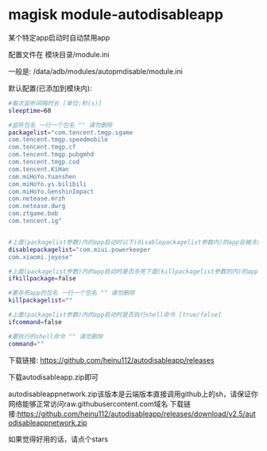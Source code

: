 # magisk module-autodisableapp

某个特定app启动时自动禁用app

配置文件在 模块目录/module.ini

一般是:
/data/adb/modules/autopmdisable/module.ini

默认配置(已添加到模块内):
```bash
#每次监听间隔时长 [单位:秒(s)]
sleeptime=60

#监听包名 一行一个包名 "" 请勿删除
packagelist="com.tencent.tmgp.sgame
com.tencent.tmgp.speedmobile
com.tencent.tmgp.cf
com.tencent.tmgp.pubgmhd
com.tencent.tmgp.cod
com.tencent.KiHan
com.miHoYo.Yuanshen
com.miHoYo.ys.bilibili
com.miHoYo.GenshinImpact
com.netease.mrzh
com.netease.dwrg
com.ztgame.bob
com.tencent.ig"


#上面(packagelist参数)内的app启动时以下(disablepackagelist参数内)的app会被冻结
disablepackagelist="com.miui.powerkeeper
com.xiaomi.joyose"

#上面(packagelist参数)内的app启动时是否杀死下面(killpackagelist参数的内)的app [true/false]
ifkillpackage=false

#要杀死app的包名 一行一个包名 "" 请勿删除
killpackagelist=""

#上面(packagelist参数)内的app启动时是否执行shell命令 [true/false]
ifcommand=false

#要执行的shell命令 "" 请勿删除
command=""
```

下载链接:
https://github.com/heinu112/autodisableapp/releases

下载autodisableapp.zip即可

autodisableappnetwork.zip该版本是云端版本直接调用github上的sh，请保证你网络能够正常访问raw.githubusercontent.com域名
下载链接:https://github.com/heinu112/autodisableapp/releases/download/v2.5/autodisableappnetwork.zip

如果觉得好用的话，请点个stars

